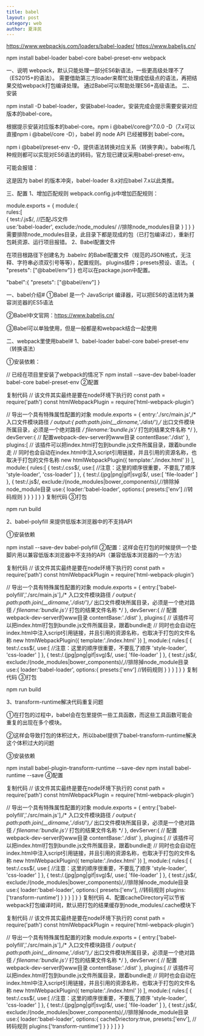 ```yaml
---
title: babel
layout: post
category: web
author: 夏泽民
---
```

https://www.webpackjs.com/loaders/babel-loader/
https://www.babeljs.cn/

npm install babel-loader babel-core babel-preset-env webpack
<!-- more -->
一、说明
webpack，默认只能处理一部分ES6新语法，一些更高级处理不了（ES2015+的语法）。
需要借助第三方loader来帮忙处理成低级点的语法，再把结果交给webpack打包编译处理。
通过Babel可以帮助处理ES6+高级语法。
二、安装

npm install -D babel-loader，安装babel-loader。安装完成会提示需要安装对应版本的babel-core。

根据提示安装对应版本的babel-core。npm i @babel/core@^7.0.0 -D（7.x可以直接npm i @babel/core -D），babel 的 node API 已经被移到 babel-core。

npm i @babel/preset-env -D，提供语法转换对应关系（转换字典）。babel有几种规则都可以实现对ES6语法的转码，官方现已建议采用babel-preset-env。

可能会报错：



这是因为 babel 的版本冲突，babel-loader 8.x对应babel 7.x以此类推。

三、配置
1、增加匹配规则
webpack.config.js中增加匹配规则：

module.exports = {
    module:{  
        rules:[   
            {
                test:/\.js$/,   //匹配JS文件  
                use:'babel-loader',
                exclude:/node_modules/   //排除node_modules目录
            }
        ]
    }
}
需要排除node_modules目录，此目录下都是现成的包（已打包编译过），重新打包耗资源、运行项目报错。
2、Babel配置文件

在项目根路径下创建名为 .babelrc 的Babel配置文件（规范的JSON格式，无注释、字符串必须双引号等等），配置规则。
plugins插件；presets预设、语法。
{
    "presets": ["@babel/env"]
}
也可以在package.json中配置。

"babel":{
   "presets": ["@babel/env"]
}


一、babel介绍#
①Babel 是一个 JavaScript 编译器，可以把ES6的语法转为兼容浏览器的ES5语法

②Babel中文官网：https://www.babeljs.cn/

③Babel可以单独使用，但是一般都是和webpack结合一起使用

二、webpack里使用babel#
1、babel-loader babel-core babel-preset-env （转换语法）

①安装依赖：

// 已经在项目里安装了webpack的情况下
npm install --save-dev babel-loader babel-core babel-preset-env
②配置

复制代码
// 该文件其实最终是要在node环境下执行的
const path = require('path')
const htmlWebpackPlugin = require('html-webpack-plugin')

// 导出一个具有特殊属性配置的对象
module.exports = {
    entry:'./src/main.js',/* 入口文件模块路径 */
    output:{
        path:path.join(__dirname,'./dist/'),/* 出口文件模块所属目录，必须是一个绝对路径 */
        filename:'bundle.js'/* 打包的结果文件名称 */
    },
    devServer:{
        // 配置webpack-dev-server的www目录
        contentBase:'./dist'
    },
    plugins:[
        // 该插件可以把index.html打包到bundle.js文件所属目录，跟着bundle走
        // 同时也会自动在index.html中注入script引用链接，并且引用的资源名称，也取决于打包的文件名称
        new htmlWebpackPlugin({
            template:'./index.html'
        })
    ],
    module:{
        rules:[
            {
                test:/.css$/,
                use:[
                    //注意：这里的顺序很重要，不要乱了顺序
                    'style-loader',
                    'css-loader'
                ]
            },
            {
                test:/.(jpg|png|gif|svg)$/,
                use:[
                    'file-loader'
                ]
            },
            {
                test:/\.js$/,
                exclude:/(node_modules|bower_components)/,//排除掉node_module目录
                use:{
                    loader:'babel-loader',
                    options:{
                        presets:['env'] //转码规则
                    }
                }
            }
        ]
    }
}
复制代码
③打包

npm run build

2、babel-polyfill 来提供低版本浏览器中的不支持API

①安装依赖

npm install --save-dev babel-polyfill
②配置：这样会在打包的时候提供一个垫脚片用以兼容低版本浏览器中不支持的API（兼容低版本浏览器的一个方法）

复制代码
// 该文件其实最终是要在node环境下执行的
const path = require('path')
const htmlWebpackPlugin = require('html-webpack-plugin')

// 导出一个具有特殊属性配置的对象
module.exports = {
    entry:['babel-polyfill','./src/main.js'],/* 入口文件模块路径 */
    output:{
        path:path.join(__dirname,'./dist/'),/* 出口文件模块所属目录，必须是一个绝对路径 */
        filename:'bundle.js'/* 打包的结果文件名称 */
    },
    devServer:{
        // 配置webpack-dev-server的www目录
        contentBase:'./dist'
    },
    plugins:[
        // 该插件可以把index.html打包到bundle.js文件所属目录，跟着bundle走
        // 同时也会自动在index.html中注入script引用链接，并且引用的资源名称，也取决于打包的文件名称
        new htmlWebpackPlugin({
            template:'./index.html'
        })
    ],
    module:{
        rules:[
            {
                test:/.css$/,
                use:[
                    //注意：这里的顺序很重要，不要乱了顺序
                    'style-loader',
                    'css-loader'
                ]
            },
            {
                test:/.(jpg|png|gif|svg)$/,
                use:[
                    'file-loader'
                ]
            },
            {
                test:/\.js$/,
                exclude:/(node_modules|bower_components)/,//排除掉node_module目录
                use:{
                    loader:'babel-loader',
                    options:{
                        presets:['env'] //转码规则
                    }
                }
            }
        ]
    }
}
复制代码
③打包

npm run build


3、transform-runtime解决代码重复问题

①在打包的过程中，babel会在包里提供一些工具函数，而这些工具函数可能会重复的出现在多个模块。

②这样会导致打包的体积过大，所以babel提供了babel-transform-runtime解决这个体积过大的问题

③安装依赖

npm install babel-plugin-transform-runtime --save-dev
npm install babel-runtime --save
④配置

复制代码
// 该文件其实最终是要在node环境下执行的
const path = require('path')
const htmlWebpackPlugin = require('html-webpack-plugin')

// 导出一个具有特殊属性配置的对象
module.exports = {
    entry:['babel-polyfill','./src/main.js'],/* 入口文件模块路径 */
    output:{
        path:path.join(__dirname,'./dist/'),/* 出口文件模块所属目录，必须是一个绝对路径 */
        filename:'bundle.js'/* 打包的结果文件名称 */
    },
    devServer:{
        // 配置webpack-dev-server的www目录
        contentBase:'./dist'
    },
    plugins:[
        // 该插件可以把index.html打包到bundle.js文件所属目录，跟着bundle走
        // 同时也会自动在index.html中注入script引用链接，并且引用的资源名称，也取决于打包的文件名称
        new htmlWebpackPlugin({
            template:'./index.html'
        })
    ],
    module:{
        rules:[
            {
                test:/.css$/,
                use:[
                    //注意：这里的顺序很重要，不要乱了顺序
                    'style-loader',
                    'css-loader'
                ]
            },
            {
                test:/.(jpg|png|gif|svg)$/,
                use:[
                    'file-loader'
                ]
            },
            {
                test:/\.js$/,
                exclude:/(node_modules|bower_components)/,//排除掉node_module目录
                use:{
                    loader:'babel-loader',
                    options:{
                        presets:['env'], //转码规则
                        plugins:['transform-runtime']
                    }
                }
            }
        ]
    }
}
复制代码
 4、配置cacheDirectory可以节省webpack打包编译时间，默认把打包的结果缓存到node_modules/.cache模块下

复制代码
// 该文件其实最终是要在node环境下执行的
const path = require('path')
const htmlWebpackPlugin = require('html-webpack-plugin')

// 导出一个具有特殊属性配置的对象
module.exports = {
    entry:['babel-polyfill','./src/main.js'],/* 入口文件模块路径 */
    output:{
        path:path.join(__dirname,'./dist/'),/* 出口文件模块所属目录，必须是一个绝对路径 */
        filename:'bundle.js'/* 打包的结果文件名称 */
    },
    devServer:{
        // 配置webpack-dev-server的www目录
        contentBase:'./dist'
    },
    plugins:[
        // 该插件可以把index.html打包到bundle.js文件所属目录，跟着bundle走
        // 同时也会自动在index.html中注入script引用链接，并且引用的资源名称，也取决于打包的文件名称
        new htmlWebpackPlugin({
            template:'./index.html'
        })
    ],
    module:{
        rules:[
            {
                test:/.css$/,
                use:[
                    //注意：这里的顺序很重要，不要乱了顺序
                    'style-loader',
                    'css-loader'
                ]
            },
            {
                test:/.(jpg|png|gif|svg)$/,
                use:[
                    'file-loader'
                ]
            },
            {
                test:/\.js$/,
                exclude:/(node_modules|bower_components)/,//排除掉node_module目录
                use:{
                    loader:'babel-loader',
                    options:{
                        cacheDriectory:true,
                        presets:['env'], //转码规则
                        plugins:['transform-runtime']
                    }
                }
            }
        ]
    }
}